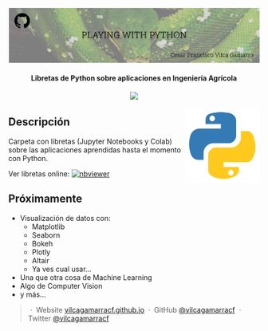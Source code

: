<p align='center'>
   <img src='Github Cover - Playing with Python.png'/>
</p>

<h4 align="center"> Libretas de Python sobre aplicaciones en Ingeniería Agrícola</h4>

<p align='center'>
   <img src='https://img.shields.io/github/last-commit/vilcagamarracf/Playing-with-Python?color=g'/>
</p>

<!-- <center>
   <div class='row'>
   <img src='https://colab.research.google.com/img/colab_favicon_256px.png' width=10%>
   <img src='https://www.dataquest.io/wp-content/uploads/2020/05/python_logo.png' width=10%>
   <img src='https://upload.wikimedia.org/wikipedia/commons/thumb/3/38/Jupyter_logo.svg/883px-Jupyter_logo.svg.png' width=8%>
   <img src= 'https://media1.tenor.com/images/48e1afc1fbdc8fa9ed3a8ab5ebb04b91/tenor.gif' width=14%>
   </div>
 </center> -->

<img src="python_logo.png" align="right" width="150" />

## Descripción

Carpeta con libretas (Jupyter Notebooks y Colab) sobre las aplicaciones aprendidas hasta el momento con Python.

Ver libretas online: 
[![nbviewer](https://raw.githubusercontent.com/jupyter/design/master/logos/Badges/nbviewer_badge.svg)](https://nbviewer.jupyter.org/github/vilcagamarracf/Playing-with-Python/tree/main/jupyter_notebooks/)

## Próximamente

- Visualización de datos con:
  - Matplotlib
  - Seaborn
  - Bokeh
  - Plotly
  - Altair
  - Ya ves cual usar...
- Una que otra cosa de Machine Learning 
- Algo de Computer Vision
- y más...

> &nbsp;&middot;&nbsp; Website [vilcagamarracf.github.io](https://vilcagamarracf.github.io/) &nbsp;&middot;&nbsp;
> GitHub [@vilcagamarracf](https://github.com/vilcagamarracf) &nbsp;&middot;&nbsp;
> Twitter [@vilcagamarracf](https://twitter.com/vilcagamarracf)
